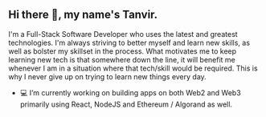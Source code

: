 ## Hi there :wave:, my name's Tanvir.

<p>I'm a Full-Stack Software Developer who uses the latest and greatest technologies. I'm always striving to better myself and learn new skills, as well as bolster my skillset in the process. What motivates me to keep learning new tech is that somewhere down the line, it will benefit me whenever I am in a situation where that tech/skill would be required. This is why I never give up on trying to learn new things every day.
</p>

- :computer: I’m currently working on building apps on both Web2 and Web3 primarily using React, NodeJS and Ethereum / Algorand as well.
